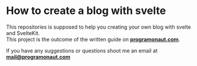 # How to create a blog with svelte

This repositories is supposed to help you creating your own blog with svelte and SvelteKit.  
This project is the outcome of the written guide on [__programonaut.com__](https://www.programonaut.com/guides/create-a-personal-blog-with-svelte).

If you have any suggestions or questions shoot me an email at [__mail@programonaut.com__](mailto:mail@programonaut.com)

